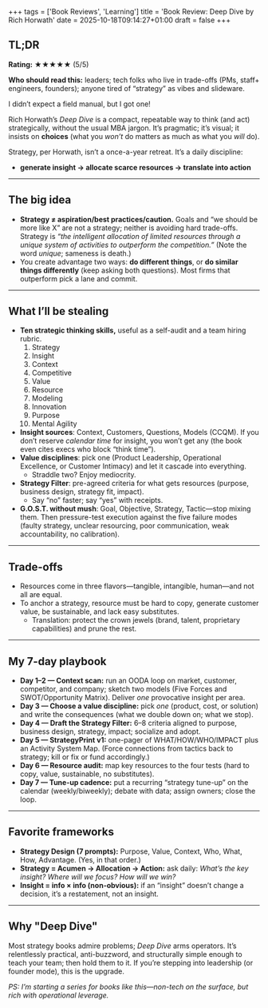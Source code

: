 +++
tags = ['Book Reviews', 'Learning']
title = 'Book Review: Deep Dive by Rich Horwath'
date = 2025-10-18T09:14:27+01:00
draft = false
+++

## TL;DR

**Rating:** ★★★★★ (5/5)

**Who should read this:** leaders; tech folks who live in trade-offs (PMs, staff+ engineers, founders); anyone tired of “strategy” as vibes and slideware.

I didn’t expect a field manual, but I got one!

Rich Horwath’s _Deep Dive_ is a compact, repeatable way to think (and act) strategically, without the usual MBA jargon. It’s pragmatic; it’s visual; it insists on **choices** (what you _won’t_ do matters as much as what you _will_ do).

Strategy, per Horwath, isn’t a once-a-year retreat. It’s a daily discipline:

- **generate insight → allocate scarce resources → translate into action**

---

## The big idea

- **Strategy ≠ aspiration/best practices/caution.** Goals and “we should be more like X” are not a strategy; neither is avoiding hard trade-offs. Strategy is _“the intelligent allocation of limited resources through a unique system of activities to outperform the competition.”_ (Note the word _unique_; sameness is death.)
- You create advantage two ways: **do different things**, or **do similar things differently** (keep asking both questions). Most firms that outperform pick a lane and commit.

---

## What I’ll be stealing

- **Ten strategic thinking skills,** useful as a self-audit and a team hiring rubric.
  1.  Strategy
  2.  Insight
  3.  Context
  4.  Competitive
  5.  Value
  6.  Resource
  7.  Modeling
  8.  Innovation
  9.  Purpose
  10. Mental Agility
- **Insight sources**: Context, Customers, Questions, Models (CCQM). If you don’t reserve _calendar time_ for insight, you won’t get any (the book even cites execs who block “think time”).
- **Value disciplines**: pick one (Product Leadership, Operational Excellence, or Customer Intimacy) and let it cascade into everything.
  - Straddle two? Enjoy mediocrity.
- **Strategy Filter**: pre-agreed criteria for what gets resources (purpose, business design, strategy fit, impact).
  - Say “no” faster; say “yes” with receipts.
- **G.O.S.T. without mush**: Goal, Objective, Strategy, Tactic—stop mixing them. Then pressure-test execution against the five failure modes (faulty strategy, unclear resourcing, poor communication, weak accountability, no calibration).

---

## Trade-offs

- Resources come in three flavors—tangible, intangible, human—and not all are equal.
- To anchor a strategy, resource must be hard to copy, generate customer value, be sustainable, and lack easy substitutes.
  - Translation: protect the crown jewels (brand, talent, proprietary capabilities) and prune the rest.

---

## My 7-day playbook

- **Day 1–2 — Context scan:** run an OODA loop on market, customer, competitor, and company; sketch two models (Five Forces and SWOT/Opportunity Matrix). Deliver _one_ provocative insight per area.
- **Day 3 — Choose a value discipline:** pick _one_ (product, cost, or solution) and write the consequences (what we double down on; what we stop).
- **Day 4 — Draft the Strategy Filter:** 6–8 criteria aligned to purpose, business design, strategy, impact; socialize and adopt.
- **Day 5 — StrategyPrint v1:** one-pager of WHAT/HOW/WHO/IMPACT plus an Activity System Map. (Force connections from tactics back to strategy; kill or fix or fund accordingly.)
- **Day 6 — Resource audit:** map key resources to the four tests (hard to copy, value, sustainable, no substitutes).
- **Day 7 — Tune-up cadence:** put a recurring “strategy tune-up” on the calendar (weekly/biweekly); debate with data; assign owners; close the loop.

---

## Favorite frameworks

- **Strategy Design (7 prompts):** Purpose, Value, Context, Who, What, How, Advantage. (Yes, in that order.)
- **Strategy = Acumen → Allocation → Action:** ask daily: _What’s the key insight? Where will we focus? How will we win?_
- **Insight = info × info (non-obvious):** if an “insight” doesn’t change a decision, it’s a restatement, not an insight.

---

## Why "Deep Dive"

Most strategy books admire problems; _Deep Dive_ arms operators. It’s relentlessly practical, anti-buzzword, and structurally simple enough to teach your team; then hold them to it. If you’re stepping into leadership (or founder mode), this is the upgrade.

_PS: I’m starting a series for books like this—non-tech on the surface, but rich with operational leverage._
